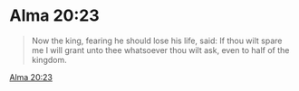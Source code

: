 # Alma 20:23

> Now the king, fearing he should lose his life, said: If thou wilt spare me I will grant unto thee whatsoever thou wilt ask, even to half of the kingdom.

[Alma 20:23](https://www.churchofjesuschrist.org/study/scriptures/bofm/alma/20?lang=eng&id=p23#p23)


